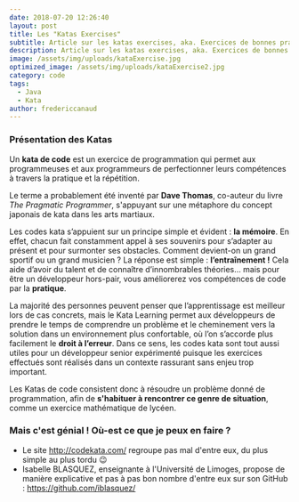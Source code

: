 ```yaml
---
date: 2018-07-20 12:26:40
layout: post
title: Les "Katas Exercises"
subtitle: Article sur les katas exercises, aka. Exercices de bonnes pratiques à la programmation
description: Article sur les katas exercises, aka. Exercices de bonnes pratiques à la programmation
image: /assets/img/uploads/kataExercise.jpg
optimized_image: /assets/img/uploads/kataExercise2.jpg
category: code
tags:
  - Java
  - Kata
author: fredericcanaud
---
```


### Présentation des Katas

Un **kata de code** est un exercice de programmation qui permet aux programmeuses et aux programmeurs de perfectionner leurs compétences à travers la pratique et la répétition.

Le terme a probablement été inventé par **Dave Thomas**, co-auteur du livre *The Pragmatic Programmer*, s'appuyant sur une métaphore du concept japonais de kata dans les arts martiaux.

Les codes kata s’appuient sur un principe simple et évident : **la mémoire**. En effet, chacun fait constamment appel à ses souvenirs pour s’adapter au présent et pour surmonter ses obstacles. Comment devient-on un grand sportif ou un grand musicien ? La réponse est simple : **l’entraînement !** Cela aide d’avoir du talent et de connaître d’innombrables théories… mais pour être un développeur hors-pair, vous améliorerez vos compétences de code par la **pratique**.

La majorité des personnes peuvent penser que l’apprentissage est meilleur lors de cas concrets, mais le Kata Learning permet aux développeurs de prendre le temps de comprendre un problème et le cheminement vers la solution dans un environnement plus confortable, où l’on s’accorde plus facilement le **droit à l’erreur**. Dans ce sens, les codes kata sont tout aussi utiles pour un développeur senior expérimenté puisque les exercices effectués sont réalisés dans un contexte rassurant sans enjeu trop important.

Les Katas de code consistent donc à résoudre un problème donné de programmation, afin de **s'habituer à rencontrer ce genre de situation**, comme un exercice mathématique de lycéen.

### Mais c'est génial ! Où-est ce que je peux en faire ?

- Le site <a href="http://codekata.com/"> http://codekata.com/ </a> regroupe pas mal d'entre eux, du plus simple au plus tordu 😉
- Isabelle BLASQUEZ, enseignante à l'Université de Limoges, propose de manière explicative et pas à pas bon nombre d'entre eux sur son GitHub : <a href="https://github.com/iblasquez/"> https://github.com/iblasquez/ </a>
